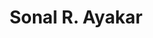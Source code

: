 ---
layout: member
weight: 200
title: Sonal R. Ayakar
status: grad
program: PhD candidate
description: 
 Engineering plant metabolic pathways in heterologous hosts and studying biochemical mechanisms that control flux
img: /img/members/Sonal-Ayakar.jpg
featuredOrder: 3
---